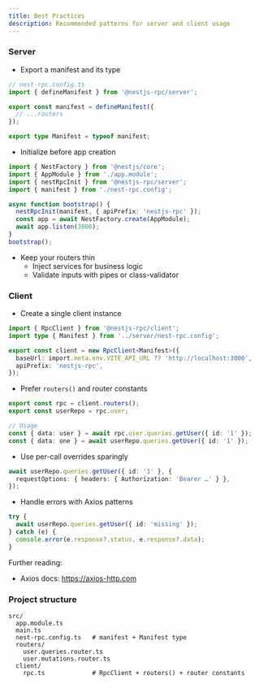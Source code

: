 ```yaml
---
title: Best Practices
description: Recommended patterns for server and client usage
---
```


### Server

- Export a manifest and its type

```ts
// nest-rpc.config.ts
import { defineManifest } from '@nestjs-rpc/server';

export const manifest = defineManifest({
  // ...routers
});

export type Manifest = typeof manifest;
```

- Initialize before app creation

```ts
import { NestFactory } from '@nestjs/core';
import { AppModule } from './app.module';
import { nestRpcInit } from '@nestjs-rpc/server';
import { manifest } from './nest-rpc.config';

async function bootstrap() {
  nestRpcInit(manifest, { apiPrefix: 'nestjs-rpc' });
  const app = await NestFactory.create(AppModule);
  await app.listen(3000);
}
bootstrap();
```

- Keep your routers thin
  - Inject services for business logic
  - Validate inputs with pipes or class-validator

### Client

- Create a single client instance

```ts
import { RpcClient } from '@nestjs-rpc/client';
import type { Manifest } from '../server/nest-rpc.config';

export const client = new RpcClient<Manifest>({
  baseUrl: import.meta.env.VITE_API_URL ?? 'http://localhost:3000',
  apiPrefix: 'nestjs-rpc',
});
```

- Prefer `routers()` and router constants

```ts
export const rpc = client.routers();
export const userRepo = rpc.user;

// Usage
const { data: user } = await rpc.user.queries.getUser({ id: '1' });
const { data: one } = await userRepo.queries.getUser({ id: '1' });
```

- Use per-call overrides sparingly

```ts
await userRepo.queries.getUser({ id: '1' }, {
  requestOptions: { headers: { Authorization: 'Bearer …' } },
});
```

- Handle errors with Axios patterns

```ts
try {
  await userRepo.queries.getUser({ id: 'missing' });
} catch (e) {
  console.error(e.response?.status, e.response?.data);
}
```

Further reading:
- Axios docs: https://axios-http.com

### Project structure

```
src/
  app.module.ts
  main.ts
  nest-rpc.config.ts   # manifest + Manifest type
  routers/
    user.queries.router.ts
    user.mutations.router.ts
  client/
    rpc.ts             # RpcClient + routers() + router constants
```


